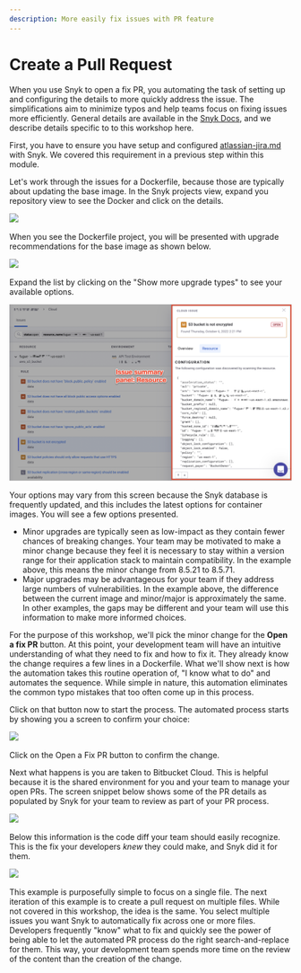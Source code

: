 ```yaml
---
description: More easily fix issues with PR feature
---
```


# Create a Pull Request

When you use Snyk to open a fix PR, you automating the task of setting up and configuring the details to more quickly address the issue. The simplifications aim to minimize typos and help teams focus on fixing issues more efficiently. General details are available in the [Snyk Docs](https://docs.snyk.io/products/snyk-open-source/open-source-basics/fixing-vulnerabilities), and we describe details specific to to this workshop here.

First, you have to ensure you have setup and configured [atlassian-jira.md](../../../getting-started/atlassian-integrations/atlassian-jira.md "mention") with Snyk. We covered this requirement in a previous step within this module.

Let's work through the issues for a Dockerfile, because those are typically about updating the base image. In the Snyk projects view, expand you repository view to see the Docker and click on the details.

![](<../../../../.gitbook/assets/image (63).png>)

When you see the Dockerfile project, you will be presented with upgrade recommendations for the base image as shown below.

![](<../../../../.gitbook/assets/image (87) (2).png>)

Expand the list by clicking on the "Show more upgrade types" to see your available options.

![](<../../../../.gitbook/assets/image (65).png>)

Your options may vary from this screen because the Snyk database is frequently updated, and this includes the latest options for container images. You will see a few options presented.

* Minor upgrades are typically seen as low-impact as they contain fewer chances of breaking changes. Your team may be motivated to make a minor change because they feel it is necessary to stay within a version range for their application stack to maintain compatibility. In the example above, this means the minor change from 8.5.21 to 8.5.71.
* Major upgrades may be advantageous for your team if they address large numbers of vulnerabilities. In the example above, the difference between the current image and minor/major is approximately the same. In other examples, the gaps may be different and your team will use this information to make more informed choices.

For the purpose of this workshop, we'll pick the minor change for the **Open a fix PR** button. At this point, your development team will have an intuitive understanding of what they need to fix and how to fix it. They already know the change requires a few lines in a Dockerfile. What we'll show next is how the automation takes this routine operation of, "I know what to do" and automates the sequence. While simple in nature, this automation eliminates the common typo mistakes that too often come up in this process.

Click on that button now to start the process. The automated process starts by showing you a screen to confirm your choice:

![](<../../../../.gitbook/assets/image (62).png>)

Click on the Open a Fix PR button to confirm the change.

Next what happens is you are taken to Bitbucket Cloud. This is helpful because it is the shared environment for you and your team to manage your open PRs. The screen snippet below shows some of the PR details as populated by Snyk for your team to review as part of your PR process.

![](<../../../../.gitbook/assets/image (80).png>)

Below this information is the code diff your team should easily recognize. This is the fix your developers _knew_ they could make, and Snyk did it for them.

![](<../../../../.gitbook/assets/image (84).png>)

This example is purposefully simple to focus on a single file. The next iteration of this example is to create a pull request on multiple files. While not covered in this workshop, the idea is the same. You select multiple issues you want Snyk to automatically fix across one or more files. Developers frequently "know" what to fix and quickly see the power of being able to let the automated PR process do the right search-and-replace for them. This way, your development team spends more time on the review of the content than the creation of the change.
